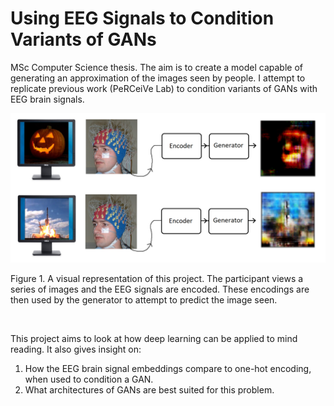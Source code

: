 # Using EEG Signals to Condition Variants of GANs

MSc Computer Science thesis. The aim is to create a model capable of generating an approximation of the images seen by people. I attempt to replicate previous work (PeRCeiVe Lab) to condition variants of GANs with EEG brain signals. 

<img src="project_visualization.png" width="600">

Figure 1. A visual representation of this project. The participant views a series of images and the EEG signals are encoded. These encodings are then used by the generator to attempt to predict the image seen.

<br /> 

This project aims to look at how deep learning can be applied to mind reading. It also gives insight on:
1. How the EEG brain signal embeddings compare to one-hot encoding, when used to condition a GAN.
2. What architectures of GANs are best suited for this problem.


